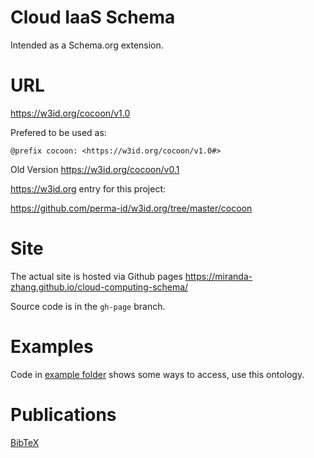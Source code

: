 # Cloud IaaS Schema

Intended as a Schema.org extension.

# URL
https://w3id.org/cocoon/v1.0

Prefered to be used as:

    @prefix cocoon: <https://w3id.org/cocoon/v1.0#>

Old Version
https://w3id.org/cocoon/v0.1

https://w3id.org entry for this project:

https://github.com/perma-id/w3id.org/tree/master/cocoon

# Site
The actual site is hosted via Github pages
https://miranda-zhang.github.io/cloud-computing-schema/

Source code is in the `gh-page` branch.

# Examples

Code in [example folder](example/) shows some ways to access, use this ontology.

# Publications
[BibTeX](BibTeX.md)
